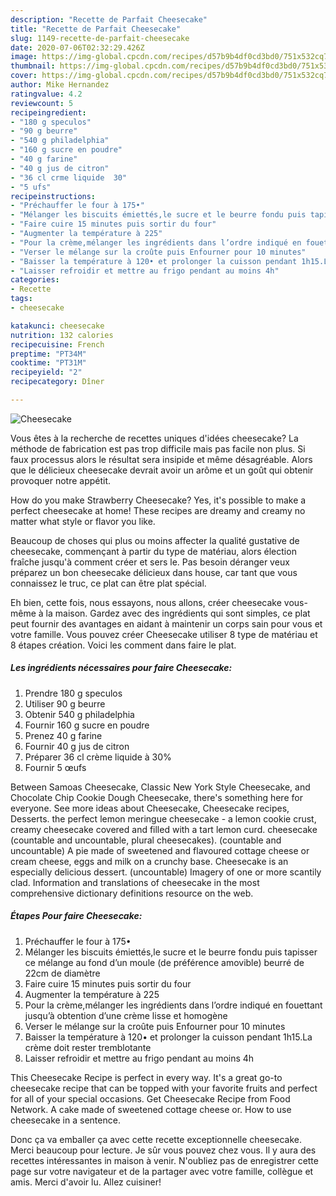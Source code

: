 ```yaml
---
description: "Recette de Parfait Cheesecake"
title: "Recette de Parfait Cheesecake"
slug: 1149-recette-de-parfait-cheesecake
date: 2020-07-06T02:32:29.426Z
image: https://img-global.cpcdn.com/recipes/d57b9b4df0cd3bd0/751x532cq70/cheesecake-photo-principale-de-la-recette.jpg
thumbnail: https://img-global.cpcdn.com/recipes/d57b9b4df0cd3bd0/751x532cq70/cheesecake-photo-principale-de-la-recette.jpg
cover: https://img-global.cpcdn.com/recipes/d57b9b4df0cd3bd0/751x532cq70/cheesecake-photo-principale-de-la-recette.jpg
author: Mike Hernandez
ratingvalue: 4.2
reviewcount: 5
recipeingredient:
- "180 g speculos"
- "90 g beurre"
- "540 g philadelphia"
- "160 g sucre en poudre"
- "40 g farine"
- "40 g jus de citron"
- "36 cl crme liquide  30"
- "5 ufs"
recipeinstructions:
- "Préchauffer le four à 175•"
- "Mélanger les biscuits émiettés,le sucre et le beurre fondu puis tapisser ce mélange au fond d’un moule (de préférence amovible) beurré de 22cm de diamètre"
- "Faire cuire 15 minutes puis sortir du four"
- "Augmenter la température à 225"
- "Pour la crème,mélanger les ingrédients dans l’ordre indiqué en fouettant jusqu’à obtention d’une crème lisse et homogène"
- "Verser le mélange sur la croûte puis Enfourner pour 10 minutes"
- "Baisser la température à 120• et prolonger la cuisson pendant 1h15.La crème doit rester tremblotante"
- "Laisser refroidir et mettre au frigo pendant au moins 4h"
categories:
- Recette
tags:
- cheesecake

katakunci: cheesecake 
nutrition: 132 calories
recipecuisine: French
preptime: "PT34M"
cooktime: "PT31M"
recipeyield: "2"
recipecategory: Dîner

---
```



![Cheesecake](https://img-global.cpcdn.com/recipes/d57b9b4df0cd3bd0/751x532cq70/cheesecake-photo-principale-de-la-recette.jpg)

Vous êtes à la recherche de recettes uniques d'idées cheesecake? La méthode de fabrication est pas trop difficile mais pas facile non plus. Si faux processus alors le résultat sera insipide et même désagréable. Alors que le délicieux cheesecake devrait avoir un arôme et un goût qui obtenir provoquer notre appétit.

How do you make Strawberry Cheesecake? Yes, it&#39;s possible to make a perfect cheesecake at home! These recipes are dreamy and creamy no matter what style or flavor you like.

Beaucoup de choses qui plus ou moins affecter la qualité gustative de cheesecake, commençant à partir du type de matériau, alors élection fraîche jusqu'à comment créer et sers le. Pas besoin déranger veux préparez un bon cheesecake délicieux dans house, car tant que vous connaissez le truc, ce plat can être plat spécial.


Eh bien, cette fois, nous essayons, nous allons, créer cheesecake vous-même à la maison. Gardez avec des ingrédients qui sont simples, ce plat peut fournir des avantages en aidant à maintenir un corps sain pour vous et votre famille. Vous pouvez créer Cheesecake utiliser 8 type de matériau et 8 étapes création. Voici les comment dans faire le plat.

<!--inarticleads1-->

##### Les ingrédients nécessaires pour faire Cheesecake:

1. Prendre 180 g speculos
1. Utiliser 90 g beurre
1. Obtenir 540 g philadelphia
1. Fournir 160 g sucre en poudre
1. Prenez 40 g farine
1. Fournir 40 g jus de citron
1. Préparer 36 cl crème liquide à 30%
1. Fournir 5 œufs


Between Samoas Cheesecake, Classic New York Style Cheesecake, and Chocolate Chip Cookie Dough Cheesecake, there&#39;s something here for everyone. See more ideas about Cheesecake, Cheesecake recipes, Desserts. the perfect lemon meringue cheesecake - a lemon cookie crust, creamy cheesecake covered and filled with a tart lemon curd. cheesecake (countable and uncountable, plural cheesecakes). (countable and uncountable) A pie made of sweetened and flavoured cottage cheese or cream cheese, eggs and milk on a crunchy base. Cheesecake is an especially delicious dessert. (uncountable) Imagery of one or more scantily clad. Information and translations of cheesecake in the most comprehensive dictionary definitions resource on the web. 

<!--inarticleads2-->

##### Étapes Pour faire Cheesecake:

1. Préchauffer le four à 175•
1. Mélanger les biscuits émiettés,le sucre et le beurre fondu puis tapisser ce mélange au fond d’un moule (de préférence amovible) beurré de 22cm de diamètre
1. Faire cuire 15 minutes puis sortir du four
1. Augmenter la température à 225
1. Pour la crème,mélanger les ingrédients dans l’ordre indiqué en fouettant jusqu’à obtention d’une crème lisse et homogène
1. Verser le mélange sur la croûte puis Enfourner pour 10 minutes
1. Baisser la température à 120• et prolonger la cuisson pendant 1h15.La crème doit rester tremblotante
1. Laisser refroidir et mettre au frigo pendant au moins 4h


This Cheesecake Recipe is perfect in every way. It&#39;s a great go-to cheesecake recipe that can be topped with your favorite fruits and perfect for all of your special occasions. Get Cheesecake Recipe from Food Network. A cake made of sweetened cottage cheese or. How to use cheesecake in a sentence. 


Donc ça va emballer ça avec cette recette exceptionnelle cheesecake. Merci beaucoup pour lecture. Je sûr vous pouvez chez vous. Il y aura des recettes  intéressantes in maison à venir. N'oubliez pas de enregistrer cette page sur votre navigateur et de la partager avec votre famille, collègue et amis. Merci d'avoir lu. Allez cuisiner!
